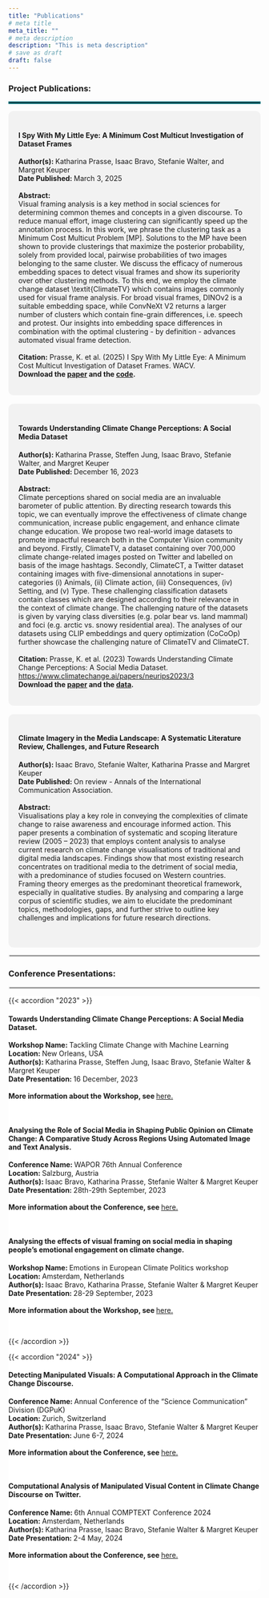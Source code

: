 ```yaml
---
title: "Publications"
# meta title
meta_title: ""
# meta description
description: "This is meta description"
# save as draft
draft: false
---
```


<!-- {{< toc >}} -->

### Project Publications:
<hr style="border:2px solid #006D77;"></hr>

<div style="background-color: #f2f2f2; border-radius: 10px; padding: 20px;">
<h4>I Spy With My Little Eye: A Minimum Cost Multicut Investigation of Dataset Frames</h3>
<p class="block">
    <strong>Author(s): </strong>Katharina Prasse, Isaac Bravo, Stefanie Walter, and Margret Keuper
    <br>
    <strong>Date Published: </strong>March 3, 2025
    <br><br>
    <strong>Abstract: </strong>
    <br>
    Visual framing analysis is a key method in social sciences for determining common themes and concepts in a given discourse. To reduce manual effort, image clustering can significantly speed up the annotation process. In this work, we phrase the clustering task as a Minimum Cost Multicut Problem [MP]. Solutions to the MP have been shown to provide clusterings that maximize the posterior probability, solely from provided local, pairwise probabilities of two images belonging to the same cluster. We discuss the efficacy of numerous embedding spaces to detect visual frames and show its superiority over other clustering methods. To this end, we employ the climate change dataset \textit{ClimateTV} which contains images commonly used for visual frame analysis. For broad visual frames, DINOv2 is a suitable embedding space, while ConvNeXt V2 returns a larger number of clusters which contain fine-grain differences, i.e. speech and protest. Our insights into embedding space differences in combination with the optimal clustering - by definition - advances automated visual frame detection. 
    <br><br>
    <strong>Citation:</strong> 
    Prasse, K. et al. (2025) I Spy With My Little Eye: A Minimum Cost Multicut Investigation of Dataset Frames. WACV.
    <br>
    <strong>Download the <a class="link" href= "https://arxiv.org/pdf/2412.01296">paper</a> and the <a class="link" href= "https://github.com/KathPra/MP4VisualFrameDetection">code</a>.</strong>
 </p>
</div>
<br>

<div style="background-color: #f2f2f2; border-radius: 10px; padding: 20px;">
<h4>Towards Understanding Climate Change Perceptions: A Social Media Dataset</h3>
<p class="block">
    <strong>Author(s): </strong>Katharina Prasse, Steffen Jung, Isaac Bravo, Stefanie Walter, and Margret Keuper
    <br>
    <strong>Date Published: </strong>December 16, 2023
    <br><br>
    <strong>Abstract: </strong>
    <br>
    Climate perceptions shared on social media are an invaluable barometer of public attention. By directing research towards this topic, we can eventually improve the effectiveness of climate change communication, increase public engagement, and enhance climate change education. We propose two real-world image datasets to promote impactful research both in the Computer Vision community and beyond. Firstly, ClimateTV, a dataset containing over 700,000 climate change-related images posted on Twitter and labelled on basis of the image hashtags. Secondly, ClimateCT, a Twitter dataset containing images with five-dimensional annotations in super-categories (i) Animals, (ii) Climate action, (iii) Consequences, (iv) Setting, and (v) Type. These challenging classification datasets contain classes which are designed according to their relevance in the context of climate change. The challenging nature of the datasets is given by varying class diversities (e.g. polar bear vs. land mammal) and foci (e.g. arctic vs. snowy residential area). The analyses of our datasets using CLIP embeddings and query optimization (CoCoOp) further showcase the challenging nature of ClimateTV and ClimateCT.
    <br><br>
    <strong>Citation:</strong> 
    Prasse, K. et al. (2023) Towards Understanding Climate Change Perceptions: A Social Media Dataset. <a class="link" href= "https://www.climatechange.ai/papers/neurips2023/3">https://www.climatechange.ai/papers/neurips2023/3</a>
    <br>
    <strong>Download the <a class="link" href= "https://www.climatechange.ai/papers/neurips2023/3">paper</a> and the <a class="link" href= "https://github.com/KathPra/Datasets_ClimateVisions">data</a>.</strong>
 </p>
</div>
<br>

<div style="background-color: #f2f2f2; border-radius: 10px; padding: 20px;">
<h4>Climate Imagery in the Media Landscape: A Systematic Literature Review, Challenges, and Future Research</h3>
<p class="block">
    <strong>Author(s): </strong>Isaac Bravo, Stefanie Walter, Katharina Prasse and Margret Keuper
    <br>
    <strong>Date Published: </strong>On review - Annals of the International Communication Association.
    <br><br>
    <strong>Abstract: </strong>
    <br>
    Visualisations play a key role in conveying the complexities of climate change to raise awareness and encourage informed action. This paper presents a combination of systematic and scoping literature review (2005 – 2023) that employs content analysis to analyse current research on climate change visualisations of traditional and digital media landscapes. Findings show that most existing research concentrates on traditional media to the detriment of social media, with a predominance of studies focused on Western countries. Framing theory emerges as the predominant theoretical framework, especially in qualitative studies. By analysing and comparing a large corpus of scientific studies, we aim to elucidate the predominant topics, methodologies, gaps, and further strive to outline key challenges and implications for future research directions.
    <br><br>
    <!-- <strong>Citation:</strong> 
    Prasse, K. et al. (Year) Title Paper. <a class="link" href= "https://www.nature.com/articles/s41597-022-01616-8">https://doi.org/10.1038/s41597-022-01616-8</a>
    <br>
    <strong>Download the paper <a class="link" href= "https://www.nature.com/articles/s41597-022-01616-8">here.</a></strong> -->
 </p>
</div>

<!-- Template Publications

<div style="background-color: #f2f2f2; border-radius: 10px; padding: 20px;">
<h4>Title Paper 2 Climate Vision Project Template</h3>
<p class="block">
    <strong>Author(s): </strong>Katharina Prasse, Isaac Bravo, Stefanie Walter and Margret Keuper
    <br>
    <strong>Date Published: </strong>Month_Name XX, 202X
    <br><br>
    <strong>Abstract: </strong>
    <br>
    lorem ipsum dolor sit amet, consectetur adipiscing elit. Sed do eiusmod tempor incididunt ut labore et dolore magna aliqua. Ut enim ad minim veniam, quis nostrud exercitation ullamco laboris nisi ut aliquip ex ea commodo consequat. Duis aute irure dolor in reprehenderit in voluptate velit esse cillum dolore eu fugiat nulla pariatur. Excepteur sint occaecat cupidatat non proident, sunt in culpa qui officia deserunt mollit anim id est laborum.
    <br><br>
    <strong>Citation:</strong> 
    Prasse, K. et al. (Year) Title Paper. <a class="link" href= "https://www.nature.com/articles/s41597-022-01616-8">https://doi.org/10.1038/s41597-022-01616-8</a>
    <br>
    <strong>Download the paper <a class="link" href= "https://www.nature.com/articles/s41597-022-01616-8">here.</a></strong>
 </p>
</div> -->


<hr style="border:2px solid #f2f2f2;">

### Conference Presentations:

<hr style="border:2px solid #f2f2f2;">

<div style="background-color: white; border-radius: 10px; padding: 0px;">

{{< accordion "2023" >}}

<p class="block" style="background-color: transparent;">
    <h4>Towards Understanding Climate Change Perceptions: A Social Media Dataset.</h4>
    <strong>Workshop Name: </strong>Tackling Climate Change with Machine Learning
    <br>
    <strong>Location: </strong>New Orleans, USA
    <br>
    <strong>Author(s): </strong>Katharina Prasse, Steffen Jung, Isaac Bravo, Stefanie Walter & Margret Keuper
    <br>
    <strong>Date Presentation: </strong>16 December, 2023 
    <br><br>
    <strong>More information about the Workshop, see </strong><a class="link" href= "https://www.climatechange.ai/events/neurips2023">here.</a>
 </p><br>

<p class="block" style="background-color: transparent;">
    <h4>Analysing the Role of Social Media in Shaping Public Opinion on Climate Change: A Comparative Study Across Regions Using Automated Image and Text Analysis.</h4>
    <strong>Conference Name: </strong>WAPOR 76th Annual Conference
    <br>
    <strong>Location: </strong>Salzburg, Austria
    <br>
    <strong>Author(s): </strong>Isaac Bravo, Katharina Prasse, Stefanie Walter & Margret Keuper
    <br>
    <strong>Date Presentation: </strong>28th-29th September, 2023
    <br><br>
    <strong>More information about the Conference, see </strong><a class="link" href= "https://wapor.org/events/annual-conference/past-conferences/76th-annual-conference/">here.</a>
 </p><br>

<p class="block" style="background-color: transparent;">
    <h4>Analysing the effects of visual framing on social media in shaping people’s emotional engagement on climate change.</h4>
    <strong>Workshop Name: </strong>Emotions in European Climate Politics workshop
    <br>
    <strong>Location: </strong>Amsterdam, Netherlands
    <br>
    <strong>Author(s): </strong>Isaac Bravo, Katharina Prasse, Stefanie Walter & Margret Keuper
    <br>
    <strong>Date Presentation: </strong>28-29 September, 2023 
    <br><br>
    <strong>More information about the Workshop, see </strong><a class="link" href= "https://eufeels.com/2023/04/18/emotions-in-european-climate-politics-call-for-papers-amsterdam-28th-29th-september-2023/">here.</a>
 </p><br>

<!-- Template Conference Presentations
    <p class="block" style="background-color: transparent;">
    <h4>Computational Analysis of Manipulated Visual Content in Climate Change Discourse on Twitter.</h3>
    <strong>Conference Name: </strong>6th Annual COMPTEXT Conference 2024
    <br>
    <strong>Location: </strong>Amsterdam, Netherlands
    <br>
    <strong>Author(s): </strong>Katharina Prasse, Isaac Bravo, Stefanie Walter & Margret Keuper
    <br>
    <strong>Date Presentation: </strong>2-4 May, 2024 
    <br><br>
    <strong>More information about the Conference, see </strong><a class="link" href= "https://www.comptextconference.org/">here.</a>
 </p><br>
-->

{{< /accordion >}}

{{< accordion "2024" >}}

<p class="block" style="background-color: transparent;">
    <h4>Detecting Manipulated Visuals: A Computational Approach in the Climate Change Discourse.</h4>
    <strong>Conference Name: </strong>Annual Conference of the “Science Communication” Division (DGPuK)
    <br>
    <strong>Location: </strong>Zurich, Switzerland
    <br>
    <strong>Author(s): </strong>Katharina Prasse, Isaac Bravo, Stefanie Walter & Margret Keuper
    <br>
    <strong>Date Presentation: </strong>June 6-7, 2024 
    <br><br>
    <strong>More information about the Conference, see </strong><a class="link" href= "https://ikmz.uzh.ch/en/aiscicomm24">here.</a>
 </p><br>

<p class="block" style="background-color: transparent;">
    <h4>Computational Analysis of Manipulated Visual Content in Climate Change Discourse on Twitter.</h4>
    <strong>Conference Name: </strong>6th Annual COMPTEXT Conference 2024
    <br>
    <strong>Location: </strong>Amsterdam, Netherlands
    <br>
    <strong>Author(s): </strong>Katharina Prasse, Isaac Bravo, Stefanie Walter & Margret Keuper
    <br>
    <strong>Date Presentation: </strong>2-4 May, 2024 
    <br><br>
    <strong>More information about the Conference, see </strong><a class="link" href= "https://www.comptextconference.org/">here.</a>
 </p><br>

<!-- Template Conference Presentations
    <p class="block" style="background-color: transparent;">
    <h4>Computational Analysis of Manipulated Visual Content in Climate Change Discourse on Twitter.</h3>
    <strong>Conference Name: </strong>6th Annual COMPTEXT Conference 2024
    <br>
    <strong>Location: </strong>Amsterdam, Netherlands
    <br>
    <strong>Author(s): </strong>Katharina Prasse, Isaac Bravo, Stefanie Walter & Margret Keuper
    <br>
    <strong>Date Presentation: </strong>2-4 May, 2024 
    <br><br>
    <strong>More information about the Conference, see </strong><a class="link" href= "https://www.comptextconference.org/">here.</a>
 </p><br>
-->

{{< /accordion >}}





</div>
<br>


<br><br><br><br><br>

<!-- Markdown Elements

Here is an example of headings. You can use this heading by the following markdown rules. For example: use `#` for heading 1 and use `######` for heading 6. 

# Heading 1

## Heading 2

### Heading 3

#### Heading 4

##### Heading 5

###### Heading 6

<hr>

### Emphasis

The emphasis, aka italics, with _asterisks_ or _underscores_.

Strong emphasis, aka bold, with **asterisks** or **underscores**.

The combined emphasis with **asterisks and _underscores_**.

Strike through uses two tildes. ~~Scratch this.~~

<hr>

### Button

{{< button label="Button" link="/" style="solid" >}}

<hr>

### Link

[I'm an inline-style link](https://www.google.com)

[I'm an inline-style link with title](https://www.google.com "Google's Homepage")

[I'm a reference-style link][Arbitrary case-insensitive reference text]

[I'm a relative reference to a repository file](../blob/master/LICENSE)

[You can use numbers for reference-style link definitions][1]

Or leave it empty and use the [link text itself].

URLs and URLs in angle brackets will automatically get turned into links.
<http://www.example.com> or <http://www.example.com> and sometimes
example.com (but not on Github, for example).

Some text to show that the reference links can follow later.

[arbitrary case-insensitive reference text]: https://www.themefisher.com
[1]: https://gethugothemes.com
[link text itself]: https://www.getjekyllthemes.com

<hr>

### Paragraph

Lorem ipsum dolor sit amet consectetur adipisicing elit. Quam nihil enim maxime corporis cumque totam aliquid nam sint inventore optio modi neque laborum officiis necessitatibus, facilis placeat pariatur! Voluptatem, sed harum pariatur adipisci voluptates voluptatum cumque, porro sint minima similique magni perferendis fuga! Optio vel ipsum excepturi tempore reiciendis id quidem? Vel in, doloribus debitis nesciunt fugit sequi magnam accusantium modi neque quis, vitae velit, pariatur harum autem a! Velit impedit atque maiores animi possimus asperiores natus repellendus excepturi sint architecto eligendi non, omnis nihil. Facilis, doloremque illum. Fugit optio laborum minus debitis natus illo perspiciatis corporis voluptatum rerum laboriosam.

<hr>

### Ordered List

1. List item
2. List item
3. List item
4. List item
5. List item

<hr>

### Unordered List

- List item
- List item
- List item
- List item
- List item

<hr>

### Notice

{{< notice "note" >}}
This is a simple note.
{{< /notice >}}

{{< notice "tip" >}}
This is a simple tip.
{{< /notice >}}

{{< notice "info" >}}
This is a simple info.
{{< /notice >}}

{{< notice "warning" >}}
This is a simple warning.
{{< /notice >}}

<hr>

### Tab

{{< tabs >}}
{{< tab "Tab 1" >}}

#### Did you come here for something in particular?

Did you come here for something in particular or just general Riker-bashing? And blowing into maximum warp speed, you appeared for an instant to be in two places at once. We have a saboteur aboard. We know you’re dealing in stolen ore. But I wanna talk about the assassination attempt on Lieutenant Worf.

{{< /tab >}}

{{< tab "Tab 2" >}}

#### I wanna talk about the assassination attempt

Lorem ipsum dolor sit amet, consetetur sadipscing elitr, sed diam nonumy eirmod tempor invidunt ut labore et dolore magna aliquyam erat, sed diam voluptua. At vero eos et accusam et justo duo dolores et ea rebum. Stet clita kasd gubergren, no sea takimata sanctus est Lorem ipsum dolor sit amet.

Lorem ipsum dolor sit amet, consetetur sadipscing elitr, sed diam nonumy eirmod tempor invidunt ut labore et dolore magna aliquyam erat, sed diam voluptua. At vero eos et accusam et justo duo dolores et ea rebum. Stet clita kasd gubergren, no sea takimata sanctus est Lorem ipsum dolor sit amet.

{{< /tab >}}

{{< tab "Tab 3" >}}

#### We know you’re dealing in stolen ore

Lorem ipsum dolor sit amet, consetetur sadipscing elitr, sed diam nonumy eirmod tempor invidunt ut labore et dolore magna aliquyam erat, sed diam voluptua. At vero eos et accusam et justo duo dolores et ea rebum. Stet clita kasd gubergren, no sea takimata sanctus est Lorem ipsum dolor sit amet.

Lorem ipsum dolor sit amet, consetetur sadipscing elitr, sed diam nonumy eirmod tempor invidunt ut labore et dolore magna aliquyam erat, sed diam voluptua. At vero eos et accusam et justo duo

{{< /tab >}}
{{< /tabs >}}

<hr>

### Accordions

{{< accordion "Why should you need to do this?" >}}

- Lorem ipsum dolor sit amet consectetur adipisicing elit.
- Lorem ipsum dolor sit amet consectetur adipisicing elit.
- Lorem ipsum dolor sit amet consectetur

{{< /accordion >}}

{{< accordion "How can I adjust Horizontal centering" >}}

- Lorem ipsum dolor sit amet consectetur adipisicing elit.
- Lorem ipsum dolor sit amet consectetur adipisicing elit.
- Lorem ipsum dolor sit amet consectetur

{{< /accordion >}}

{{< accordion "Should you use Negative margin?" >}}

- Lorem ipsum dolor sit amet consectetur adipisicing elit.
- Lorem ipsum dolor sit amet consectetur adipisicing elit.
- Lorem ipsum dolor sit amet consectetur

{{< /accordion >}}

<hr>

### Code and Syntax Highlighting

This is an `Inline code` sample.

```javascript
var s = "JavaScript syntax highlighting";
alert(s);
```

```python
s = "Python syntax highlighting"
print s
```

<hr>

### Blockquote

> Did you come here for something in particular or just general Riker-bashing? And blowing into maximum warp speed, you appeared for an instant to be in two places at once.

<hr>

### Tables

| Tables        |      Are      |  Cool |
| ------------- | :-----------: | ----: |
| col 3 is      | right-aligned | $1600 |
| col 2 is      |   centered    |   $12 |
| zebra stripes |   are neat    |    $1 |

<hr>

### Image

{{< image src="images/image-placeholder.png" caption="" alt="alter-text" height="" width="" position="center" command="fill" option="q100" class="img-fluid" title="image title"  webp="false" >}}

<hr>

### Gallery

{{< gallery dir="images/gallery" class="" height="400" width="400" webp="true" command="Fit" option="" zoomable="true" >}}

<hr>

### Slider

{{< slider dir="images/gallery" class="max-w-[600px] ml-0" height="400" width="400" webp="true" command="Fit" option="" zoomable="true" >}}

<hr>

### Youtube video

{{< youtube ResipmZmpDU >}}

<hr>

### Custom video

{{< video src="https://www.w3schools.com/html/mov_bbb.mp4" width="100%" height="auto" autoplay="false" loop="false" muted="false" controls="true" class="rounded-lg" >}} 
-->